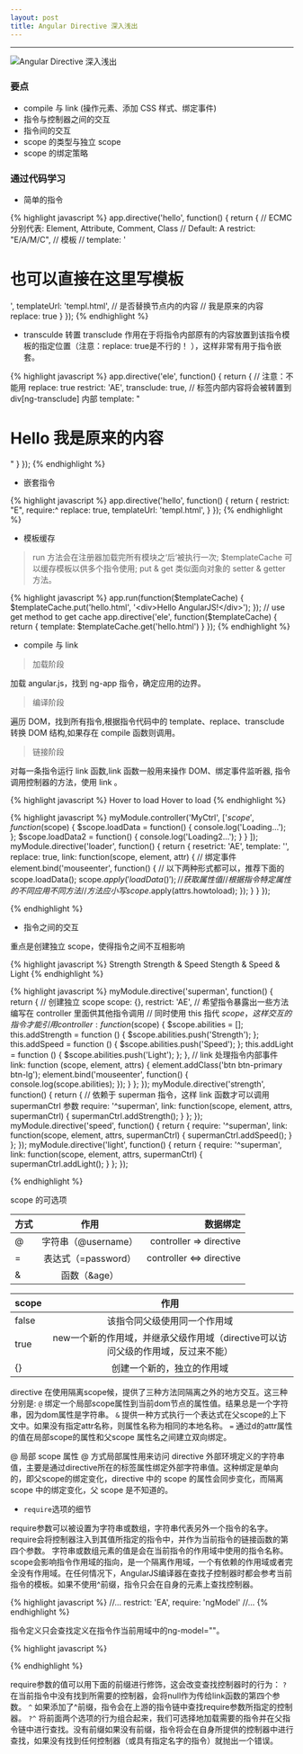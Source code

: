 ```yaml
---
layout: post
title: Angular Directive 深入浅出
---
```


***  

![Angular Directive 深入浅出 ](/blog/img/2015/2015-12-10-angular-directive-1-001.jpg)

### 要点
  
+ compile 与 link (操作元素、添加 CSS 样式、绑定事件)
+ 指令与控制器之间的交互
+ 指令间的交互
+ scope 的类型与独立 scope
+ scope 的绑定策略

### 通过代码学习

+ 简单的指令

{% highlight javascript %}
    app.directive('hello', function() {
        return {
            // ECMC分别代表: Element, Attribute, Comment, Class
            // Default: A
            restrict: "E/A/M/C",
            // 模板
            // template: '<h1>也可以直接在这里写模板</h1>',
            templateUrl: 'templ.html',
            // 是否替换节点内的内容
            // <hello><span>我是原来的内容</span></hello>
            replace: true
        }
    });
{% endhighlight %}

+ transculde 转置
transclude 作用在于将指令内部原有的内容放置到该指令模板的指定位置（注意：replace: true是不行的！ ），这样非常有用于指令嵌套。

{% highlight javascript %}
    app.directive('ele', function() {
    return {
        // 注意：不能用 replace: true
        restrict: 'AE',
        transclude: true,
        // 标签内部内容将会被转置到 div[ng-transclude] 内部
        template: "<h1>Hello 我是原来的内容</h1><div ng-transclude></div>"
    }
});
{% endhighlight %}

+ 嵌套指令

{% highlight javascript %}
    app.directive('hello', function() {
        return {
            restrict: "E",
            require:^
            replace: true,
            templateUrl: 'templ.html',
        }
    });
{% endhighlight %}

+ 模板缓存

> run 方法会在注册器加载完所有模块之‘后’被执行一次;
> $templateCache 可以缓存模板以供多个指令使用;
>put & get 类似面向对象的 setter & getter 方法。

{% highlight javascript %}
    app.run(function($templateCache) {
        $templateCache.put('hello.html', '<div>Hello AngularJS!</div>');
    });
    // use get method to get cache
    app.directive('ele', function($templateCache) {
        return {
            template: $templateCache.get('hello.html')
        }
    });
{% endhighlight %}

+ compile 与 link

>加载阶段

加载 angular.js，找到 ng-app 指令，确定应用的边界。

>编译阶段

遍历 DOM，找到所有指令,根据指令代码中的 template、replace、transclude 转换 DOM 结构,如果存在 compile 函数则调用。

>链接阶段

对每一条指令运行 link 函数,link 函数一般用来操作 DOM、绑定事件监听器,
指令调用控制器的方法，使用 link 。

{% highlight javascript %}
    <loader howToLoad="loadData()">Hover to load</loader>
    <loader howToLoad="loadData2()">Hover to load</loader>
{% endhighlight %}

{% highlight javascript %}
    myModule.controller('MyCtrl', ['$scope',
        function($scope) {
            $scope.loadData = function() {
                console.log('Loading...');
            };
            $scope.loadData2 = function() {
                console.log('Loading2...');
            }
        }
    ]);
    myModule.directive('loader', function() {
        return {
            resetrict: 'AE',
            template: '',
            replace: true,
            link: function(scope, element, attr) {
                // 绑定事件
                element.bind('mouseenter', function() {
                    // 以下两种形式都可以，推荐下面的
                    scope.loadData();
                    scope.$apply('loadData()');
                    // 获取属性值
                    // 根据指令特定属性的不同应用不同方法
                    // 方法应小写
                    scope.$apply(attrs.howtoload);
                });
            }
        }
    });

{% endhighlight %}

+ 指令之间的交互

重点是创建独立 scope，使得指令之间不互相影响

{% highlight javascript %}
    <superman strength>Strength</superman>
    <superman strength speed>Strength &amp; Speed</superman>
    <superman strength speed light>Stength &amp; Speed &amp; Light</superman>
{% endhighlight %}

{% highlight javascript %}
    myModule.directive('superman', function() {
        return {
            // 创建独立 scope
            scope: {},
            restrict: 'AE',
            // 希望指令暴露出一些方法编写在 controller 里面供其他指令调用
            // 同时使用 this 指代 $scope，这样交互的指令才能引用
            controller: function($scope) {
                $scope.abilities = [];
                this.addStrength = function () {
                    $scope.abilities.push('Strength');
                };
                this.addSpeed = function () {
                    $scope.abilities.push('Speed');
                };
                this.addLight = function () {
                    $scope.abilities.push('Light');
                };
            },
            // link 处理指令内部事件
            link: function (scope, element, attrs) {
                element.addClass('btn btn-primary btn-lg');
                element.bind('mouseenter', function() {
                    console.log(scope.abilities);
                });
            }
        };
    });
    myModule.directive('strength', function() {
        return {
            // 依赖于 superman 指令，这样 link 函数才可以调用 supermanCtrl 参数
            require: '^superman',
            link: function(scope, element, attrs, supermanCtrl) {
                supermanCtrl.addStrength();
            }
        };
    });
    myModule.directive('speed', function() {
        return {
            require: '^superman',
            link: function(scope, element, attrs, supermanCtrl) {
                supermanCtrl.addSpeed();
            }
        };
    });
    myModule.directive('light', function() {
        return {
            require: '^superman',
            link: function(scope, element, attrs, supermanCtrl) {
                supermanCtrl.addLight();
            }
        };
    });

{% endhighlight %}

scope 的可选项

|    方式    |        作用       | 数据绑定  |
| ---------- |:-----------------:| -----:|
|     @      |       字符串（@username）      | controller  => directive |
|     =      |       表达式（=password）      | controller <=> directive  |
|     &      |        函数（&age）       |     |

|    scope    |        作用       |
| ----------  |:-----------------:|
|    false    |       该指令同父级使用同一个作用域      |
|    true     |  new一个新的作用域，并继承父级作用域（directive可以访问父级的作用域，反过来不能）  |
|     {}      |      创建一个新的，独立的作用域       |

directive 在使用隔离scope候，提供了三种方法同隔离之外的地方交互。这三种分别是:
`@` 绑定一个局部scope属性到当前dom节点的属性值。结果总是一个字符串，因为dom属性是字符串。
`&` 提供一种方式执行一个表达式在父scope的上下文中。如果没有指定attr名称，则属性名称为相同的本地名称。
`=` 通过d的attr属性的值在局部scope的属性和父scope 属性名之间建立双向绑定。

@ 局部 scope 属性
@ 方式局部属性用来访问 directive 外部环境定义的字符串值，主要是通过directive所在的标签属性绑定外部字符串值。这种绑定是单向的，即父scope的绑定变化，directive 中的 scope 的属性会同步变化，而隔离 scope 中的绑定变化，父 scope 是不知道的。

+ `require`选项的细节

require参数可以被设置为字符串或数组，字符串代表另外一个指令的名字。require会将控制器注入到其值所指定的指令中，并作为当前指令的链接函数的第四个参数。
字符串或数组元素的值是会在当前指令的作用域中使用的指令名称。scope会影响指令作用域的指向，是一个隔离作用域，一个有依赖的作用域或者完全没有作用域。在任何情况下，AngularJS编译器在查找子控制器时都会参考当前指令的模板。如果不使用^前缀，指令只会在自身的元素上查找控制器。

{% highlight javascript %}
    //... 
    restrict: 'EA', 
    require: 'ngModel' 
//... 
{% endhighlight %}

指令定义只会查找定义在指令作当前用域中的ng-model=""。

{% highlight javascript %}
    <!-- 指令会在本地作用域查找ng-model --> 
    <div my-directive ng-model="object"></div> 
{% endhighlight %}

require参数的值可以用下面的前缀进行修饰，这会改变查找控制器时的行为：
`?`  在当前指令中没有找到所需要的控制器，会将null作为传给link函数的第四个参数。
`^`  如果添加了^前缀，指令会在上游的指令链中查找require参数所指定的控制器。
`?^` 将前面两个选项的行为组合起来，我们可选择地加载需要的指令并在父指令链中进行查找。没有前缀如果没有前缀，指令将会在自身所提供的控制器中进行查找，如果没有找到任何控制器（或具有指定名字的指令）就抛出一个错误。
